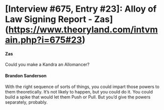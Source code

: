 # [Interview #675, Entry #23]: Alloy of Law Signing Report - Zas](https://www.theoryland.com/intvmain.php?i=675#23)

#### Zas

Could you make a Kandra an Allomancer?

#### Brandon Sanderson

With the right sequence of sorts of things, you could impart those powers to them theoretically. It’s not likely to happen, but you could do it. You could build a spike that would let them Push or Pull. But you’d give the powers separately, probably.

